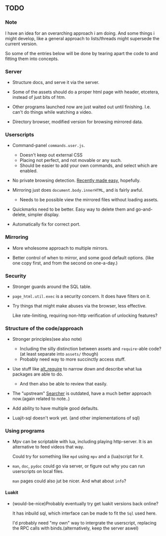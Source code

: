 ## TODO

### Note
I have an idea for an overarching approach i am doing.
And some things i might develop, like
a general approach to lists/threads might supersede the current version.

So some of the entries below will be done by tearing apart the code to
and fitting them into concepts.

### Server

* Structure docs, and serve it via the server.

* Some of the assets should do a proper html page with header, etcetera,
  instead of just bits of htm.

* Other programs launched now are just waited out until finishing. I.e. can't do
  things while watching a video.

* Directory browser, modified version for browsing mirrored data.

### Userscripts

* Command-panel `commands.user.js`.
  + Doesn't keep out external CSS
  + Placing not perfect, and not movable or any such.
  + Should be easier to add your own commands, and select which are enabled.

* No private browsing detection.
  [Recently made easy](http://www.greasespot.net/2016/04/greasemonkey-38-release.html),
  hopefully.

* Mirroring just does `document.body.innerHTML`, and is fairly awful.
  + Needs to be possible view the mirrored files without loading assets.

* Quickmarks need to be better. Easy way to delete them and go-and-delete,
  simpler display.

* Automatically fix for correct port.

### Mirroring

* More wholesome approach to multiple mirrors.

* Better control of when to mirror, and some good default options.
  (like one copy first, and from the second on one-a-day.)

### Security
* Stronger guards around the SQL table.

* `page_html.util.exec` is a security concern. It does have filters on it.

* Try things that might make abuses via the browser, less effective.

  Like rate-limiting, requiring non-http verification of unlocking features?
 
### Structure of the code/approach

* Stronger principles(see also note)

  + Including the silly distinction between assets and `require`-able code?
    (at least separate into `assets/` though)
  + Probably need way to more succinctly access stuff.

* Use stuff like [alt_require](https://github.com/o-jasper/alt_require.lua) to
  narrow down and describe what lua packages are able to do.

  + And then also be able to review that easily.

* The "upstream" [Searcher](https://github.com/o-jasper/lua_Searcher) is
  outdated, have a much better approach now.(again related to note..)

* Add ability to have multiple good defaults.

* Luajit-sql doesn't work yet. (and other implementations of sql)

### Using programs

* Mpv can be scriptable with lua, including playing http-server. It is an
  alternative to feed videos that way.

  Could try for something like `mpd` using `mpv` and a (lua)script for it.

* `man`, `doc`, `pydoc` could go via server, or figure out why you can
  run userscripts on local files.

  `man` pages could also jut be nicer. And what about `info`?

#### Luakit
* (would-be-nice)Probably eventually try get luakit versions back online?

  It has inbuild sql, which interface can be made to fit the `Sql` used here.

  I'd probably need "my own" way to intergrate the userscript, replacing the
  RPC calls with binds.(alternatively, keep the server aswel)
